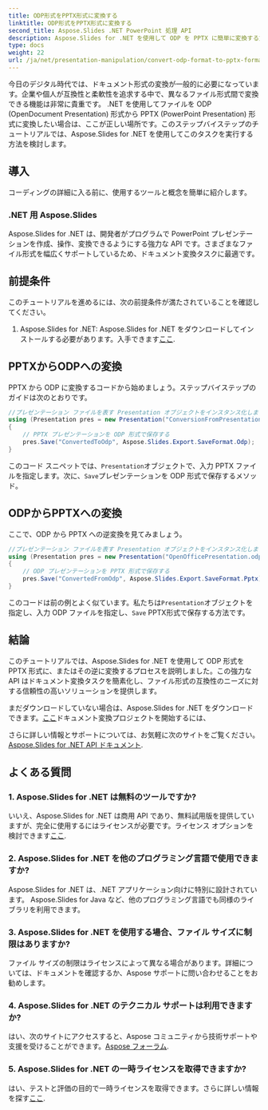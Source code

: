 ```yaml
---
title: ODP形式をPPTX形式に変換する
linktitle: ODP形式をPPTX形式に変換する
second_title: Aspose.Slides .NET PowerPoint 処理 API
description: Aspose.Slides for .NET を使用して ODP を PPTX に簡単に変換する方法を学びます。シームレスなプレゼンテーション形式変換については、ステップバイステップのガイドに従ってください。
type: docs
weight: 22
url: /ja/net/presentation-manipulation/convert-odp-format-to-pptx-format/
---
```


今日のデジタル時代では、ドキュメント形式の変換が一般的に必要になっています。企業や個人が互換性と柔軟性を追求する中で、異なるファイル形式間で変換できる機能は非常に貴重です。 .NET を使用してファイルを ODP (OpenDocument Presentation) 形式から PPTX (PowerPoint Presentation) 形式に変換したい場合は、ここが正しい場所です。このステップバイステップのチュートリアルでは、Aspose.Slides for .NET を使用してこのタスクを実行する方法を検討します。

## 導入

コーディングの詳細に入る前に、使用するツールと概念を簡単に紹介します。

### .NET 用 Aspose.Slides

Aspose.Slides for .NET は、開発者がプログラムで PowerPoint プレゼンテーションを作成、操作、変換できるようにする強力な API です。さまざまなファイル形式を幅広くサポートしているため、ドキュメント変換タスクに最適です。

## 前提条件

このチュートリアルを進めるには、次の前提条件が満たされていることを確認してください。

1.  Aspose.Slides for .NET: Aspose.Slides for .NET をダウンロードしてインストールする必要があります。入手できます[ここ](https://releases.aspose.com/slides/net/).

## PPTXからODPへの変換

PPTX から ODP に変換するコードから始めましょう。ステップバイステップのガイドは次のとおりです。

```csharp
//プレゼンテーション ファイルを表す Presentation オブジェクトをインスタンス化します。
using (Presentation pres = new Presentation("ConversionFromPresentation.pptx"))
{
    // PPTX プレゼンテーションを ODP 形式で保存する
    pres.Save("ConvertedToOdp", Aspose.Slides.Export.SaveFormat.Odp);
}
```

このコード スニペットでは、`Presentation`オブジェクトで、入力 PPTX ファイルを指定します。次に、`Save`プレゼンテーションを ODP 形式で保存するメソッド。

## ODPからPPTXへの変換

ここで、ODP から PPTX への逆変換を見てみましょう。

```csharp
//プレゼンテーション ファイルを表す Presentation オブジェクトをインスタンス化します。
using (Presentation pres = new Presentation("OpenOfficePresentation.odp"))
{
    // ODP プレゼンテーションを PPTX 形式で保存する
    pres.Save("ConvertedFromOdp", Aspose.Slides.Export.SaveFormat.Pptx);
}
```

このコードは前の例とよく似ています。私たちは`Presentation`オブジェクトを指定し、入力 ODP ファイルを指定し、`Save` PPTX形式で保存する方法です。

## 結論

このチュートリアルでは、Aspose.Slides for .NET を使用して ODP 形式を PPTX 形式に、またはその逆に変換するプロセスを説明しました。この強力な API はドキュメント変換タスクを簡素化し、ファイル形式の互換性のニーズに対する信頼性の高いソリューションを提供します。

まだダウンロードしていない場合は、Aspose.Slides for .NET をダウンロードできます。[ここ](https://releases.aspose.com/slides/net/)ドキュメント変換プロジェクトを開始するには、

さらに詳しい情報とサポートについては、お気軽に次のサイトをご覧ください。[Aspose.Slides for .NET API ドキュメント](https://reference.aspose.com/slides/net/).

## よくある質問

### 1. Aspose.Slides for .NET は無料のツールですか?

いいえ、Aspose.Slides for .NET は商用 API であり、無料試用版を提供していますが、完全に使用するにはライセンスが必要です。ライセンス オプションを検討できます[ここ](https://purchase.aspose.com/buy).

### 2. Aspose.Slides for .NET を他のプログラミング言語で使用できますか?

Aspose.Slides for .NET は、.NET アプリケーション向けに特別に設計されています。 Aspose.Slides for Java など、他のプログラミング言語でも同様のライブラリを利用できます。

### 3. Aspose.Slides for .NET を使用する場合、ファイル サイズに制限はありますか?

ファイル サイズの制限はライセンスによって異なる場合があります。詳細については、ドキュメントを確認するか、Aspose サポートに問い合わせることをお勧めします。

### 4. Aspose.Slides for .NET のテクニカル サポートは利用できますか?

はい、次のサイトにアクセスすると、Aspose コミュニティから技術サポートや支援を受けることができます。[Aspose フォーラム](https://forum.aspose.com/).

### 5. Aspose.Slides for .NET の一時ライセンスを取得できますか?

はい、テストと評価の目的で一時ライセンスを取得できます。さらに詳しい情報を探す[ここ](https://purchase.aspose.com/temporary-license/).